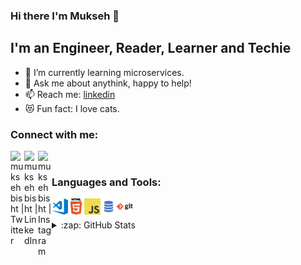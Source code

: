 ### Hi there I'm Mukseh 👋

## I'm an Engineer, Reader, Learner and Techie

- 🌱 I’m currently learning microservices.
- 💬 Ask me about anythink, happy to help!
- 📫 Reach me: [linkedin]
- :heart_eyes_cat: Fun fact: I love cats.

### Connect with me:

[<img align="left" alt="muksehbisht | Twitter" width="22px" src="https://cdn.jsdelivr.net/npm/simple-icons@v3/icons/twitter.svg" />][twitter]
[<img align="left" alt="muksehbisht | LinkedIn" width="22px" src="https://cdn.jsdelivr.net/npm/simple-icons@v3/icons/linkedin.svg" />][linkedin]
[<img align="left" alt="muksehbisht | Instagram" width="22px" src="https://cdn.jsdelivr.net/npm/simple-icons@v3/icons/instagram.svg" />][instagram]

<br />

### Languages and Tools:

<img align="left" alt="Visual Studio Code" width="26px" src="https://raw.githubusercontent.com/github/explore/80688e429a7d4ef2fca1e82350fe8e3517d3494d/topics/visual-studio-code/visual-studio-code.png" />
<img align="left" alt="HTML5" width="26px" src="https://raw.githubusercontent.com/github/explore/80688e429a7d4ef2fca1e82350fe8e3517d3494d/topics/html/html.png" />
<img align="left" alt="JavaScript" width="26px" src="https://raw.githubusercontent.com/github/explore/80688e429a7d4ef2fca1e82350fe8e3517d3494d/topics/javascript/javascript.png" />
<img align="left" alt="SQL" width="26px" src="https://raw.githubusercontent.com/github/explore/80688e429a7d4ef2fca1e82350fe8e3517d3494d/topics/sql/sql.png" />
<img align="left" alt="Git" width="26px" src="https://raw.githubusercontent.com/github/explore/80688e429a7d4ef2fca1e82350fe8e3517d3494d/topics/git/git.png" />
<br />
<br />

<details>
  <summary>:zap: GitHub Stats</summary>
  <img align="left" alt="codeSTACKr's GitHub Stats" src="https://github-readme-stats.codestackr.vercel.app/api?username=mukeshbisht&show_icons=true&hide_border=true" />
</details>


[linkedin]: https://www.linkedin.com/in/mukesh-bisht/
[twitter]: https://twitter.com/_mbisht
[instagram]: https://instagram.com/_mbisht
